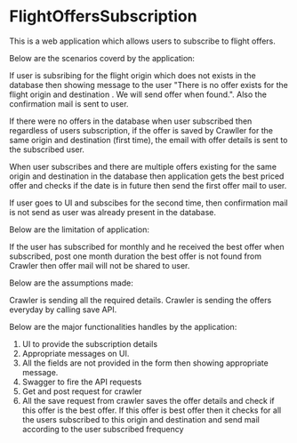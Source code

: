 # FlightOffersSubscription
This is a web application which allows users to subscribe to flight offers.

Below are the scenarios coverd by the application:

If user is subsribing for the flight origin which does not exists in the database then showing message to the user "There is no offer exists for the flight origin <origin> and destination <destination>. We will send offer when found.". Also the confirmation mail is sent to user.
  
If there were no offers in the database when user subscribed then regardless of users subscription, if the offer is saved by Crawller for the same origin and destination (first time), the email with offer details is sent to the subscribed user.

When user subscribes and there are multiple offers existing for the same origin and destination in the database then application gets the best priced offer and checks if the date is in future then send the first offer mail to user.

If user goes to UI and subscibes for the second time, then confirmation mail is not send as user was already present in the database.


Below are the limitation of application:

If the user has subscribed for monthly and he received the best offer when subscribed, post one month duration the best offer is not found from Crawler then offer mail will not be shared to user.

Below are the assumptions made:

Crawler is sending all the required details.
Crawler is sending the offers everyday by calling save API.

Below are the major functionalities handles by the application:
1) UI to provide the subscription details
2) Appropriate messages on UI.
3) All the fields are not provided in the form then showing appropriate message.
4) Swagger to fire the API requests
5) Get and post request for crawler
6) All the save request from crawler saves the offer details and check if this offer is the best offer. If this offer is best offer then it checks for all the users subscribed to this origin and destination and send mail according to the user subscribed frequency
